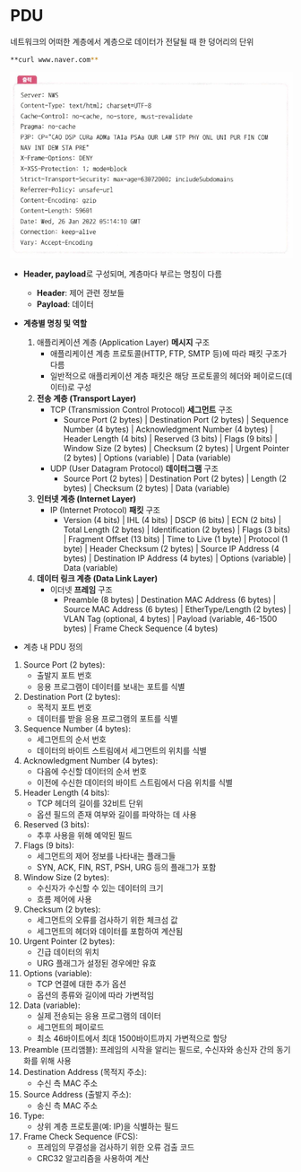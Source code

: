 # PDU

네트워크의 어떠한 계층에서 계층으로 데이터가 전달될 때 한 덩어리의 단위

```bash
**curl www.naver.com**
```

![Untitled](7-images/Untitled.png)

- **Header, payload**로 구성되며, 계층마다 부르는 명칭이 다름
    - **Header**: 제어 관련 정보들
    - **Payload**: 데이터

- **계층별 명칭 및 역할**
    1. 애플리케이션 계층 (Application Layer) **메시지** 구조
        - 애플리케이션 계층 프로토콜(HTTP, FTP, SMTP 등)에 따라 패킷 구조가 다름
        - 일반적으로 애플리케이션 계층 패킷은 해당 프로토콜의 헤더와 페이로드(데이터)로 구성
    2. **전송 계층 (Transport Layer)**
        - TCP (Transmission Control Protocol) **세그먼트** 구조
            - Source Port (2 bytes) | Destination Port (2 bytes) | Sequence Number (4 bytes) | Acknowledgment Number (4 bytes) | Header Length (4 bits) | Reserved (3 bits) | Flags (9 bits) | Window Size (2 bytes) | Checksum (2 bytes) | Urgent Pointer (2 bytes) | Options (variable) | Data (variable)
        - UDP (User Datagram Protocol) **데이터그램** 구조
            - Source Port (2 bytes) | Destination Port (2 bytes) | Length (2 bytes) | Checksum (2 bytes) | Data (variable)
    3. **인터넷 계층 (Internet Layer)**
        - IP (Internet Protocol) **패킷** 구조
            - Version (4 bits) | IHL (4 bits) | DSCP (6 bits) | ECN (2 bits) | Total Length (2 bytes) | Identification (2 bytes) | Flags (3 bits) | Fragment Offset (13 bits) | Time to Live (1 byte) | Protocol (1 byte) | Header Checksum (2 bytes) | Source IP Address (4 bytes) | Destination IP Address (4 bytes) | Options (variable) | Data (variable)
    4. **데이터 링크 계층 (Data Link Layer)**
        - 이더넷 **프레임** 구조
            - Preamble (8 bytes) | Destination MAC Address (6 bytes) | Source MAC Address (6 bytes) | EtherType/Length (2 bytes) | VLAN Tag (optional, 4 bytes) | Payload (variable, 46-1500 bytes) | Frame Check Sequence (4 bytes)

- 계층 내 PDU 정의
1. Source Port (2 bytes):
    - 출발지 포트 번호
    - 응용 프로그램이 데이터를 보내는 포트를 식별
2. Destination Port (2 bytes):
    - 목적지 포트 번호
    - 데이터를 받을 응용 프로그램의 포트를 식별
3. Sequence Number (4 bytes):
    - 세그먼트의 순서 번호
    - 데이터의 바이트 스트림에서 세그먼트의 위치를 식별
4. Acknowledgment Number (4 bytes):
    - 다음에 수신할 데이터의 순서 번호
    - 이전에 수신한 데이터의 바이트 스트림에서 다음 위치를 식별
5. Header Length (4 bits):
    - TCP 헤더의 길이를 32비트 단위
    - 옵션 필드의 존재 여부와 길이를 파악하는 데 사용
6. Reserved (3 bits):
    - 추후 사용을 위해 예약된 필드
7. Flags (9 bits):
    - 세그먼트의 제어 정보를 나타내는 플래그들
    - SYN, ACK, FIN, RST, PSH, URG 등의 플래그가 포함
8. Window Size (2 bytes):
    - 수신자가 수신할 수 있는 데이터의 크기
    - 흐름 제어에 사용
9. Checksum (2 bytes):
    - 세그먼트의 오류를 검사하기 위한 체크섬 값
    - 세그먼트의 헤더와 데이터를 포함하여 계산됨
10. Urgent Pointer (2 bytes):
    - 긴급 데이터의 위치
    - URG 플래그가 설정된 경우에만 유효
11. Options (variable):
    - TCP 연결에 대한 추가 옵션
    - 옵션의 종류와 길이에 따라 가변적임
12. Data (variable):
    - 실제 전송되는 응용 프로그램의 데이터
    - 세그먼트의 페이로드
    - 최소 46바이트에서 최대 1500바이트까지 가변적으로 할당
13. Preamble (프리앰블): 프레임의 시작을 알리는 필드로, 수신자와 송신자 간의 동기화를 위해 사용
14. Destination Address (목적지 주소): 
    - 수신 측 MAC 주소
15. Source Address (출발지 주소): 
    - 송신 측 MAC 주소
16. Type: 
    - 상위 계층 프로토콜(예: IP)을 식별하는 필드
17. Frame Check Sequence (FCS): 
    - 프레임의 무결성을 검사하기 위한 오류 검출 코드
    - CRC32 알고리즘을 사용하여 계산